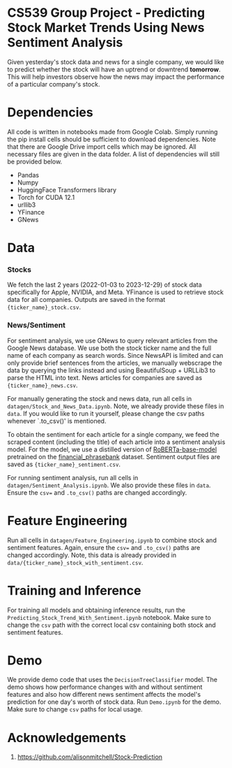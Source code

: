 # CS539 Group Project - Predicting Stock Market Trends Using News Sentiment Analysis
Given yesterday's stock data and news for a single company, we would like to predict whether the stock will have an uptrend or downtrend **tomorrow**. This will help investors observe how the news may impact the performance of a particular company's stock.

# Dependencies
All code is written in notebooks made from Google Colab. Simply running the pip install cells should be sufficient to download dependencies. Note that there are Google Drive import cells which may be ignored. All necessary files are given in the data folder. A list of dependencies will still be provided below. 
- Pandas
- Numpy
- HuggingFace Transformers library
- Torch for CUDA 12.1
- urllib3
- YFinance
- GNews


# Data
### Stocks
We fetch the last 2 years (2022-01-03 to 2023-12-29) of stock data specifically for Apple, NVIDIA, and Meta. YFinance is used to retrieve stock data for all companies. Outputs are saved in the format `{ticker_name}_stock.csv`.

### News/Sentiment
For sentiment analysis, we use GNews to query relevant articles from the Google News database. We use both the stock ticker name and the full name of each company as search words. Since NewsAPI is limited and can only provide brief sentences from the articles, we manually webscrape the data by querying the links instead and using BeautifulSoup + URLLib3 to parse the HTML into text. News articles for companies are saved as `{ticker_name}_news.csv`. 

For manually generating the stock and news data, run all cells in `datagen/Stock_and_News_Data.ipynb`. Note, we already provide these files in `data`. If you would like to run it yourself, please change the csv paths whenever `.to_csv()' is mentioned. 

To obtain the sentiment for each article for a single company, we feed the scraped content (including the title) of each article into a sentiment analysis model. For the model, we use a distilled version of [RoBERTa-base-model](https://huggingface.co/mrm8488/distilroberta-finetuned-financial-news-sentiment-analysis) pretrained on the [financial_phrasebank](https://huggingface.co/datasets/financial_phrasebank) dataset. Sentiment output files are saved as `{ticker_name}_sentiment.csv`. 

For running sentiment analysis, run all cells in `datagen/Sentiment_Analysis.ipynb`. We also provide these files in `data`. Ensure the `csv=` and `.to_csv()` paths are changed accordingly. 


# Feature Engineering
Run all cells in `datagen/Feature_Engineering.ipynb` to combine stock and sentiment features. Again, ensure the `csv=` and `.to_csv()` paths are changed accordingly. Note, this data is already provided in `data/{ticker_name}_stock_with_sentiment.csv`.


# Training and Inference
For training all models and obtaining inference results, run the `Predicting_Stock_Trend_With_Sentiment.ipynb` notebook. Make sure to change the `csv` path with the correct local csv containing both stock and sentiment features. 


# Demo
We provide demo code that uses the `DecisionTreeClassifier` model. The demo shows how performance changes with and without sentiment features and also how different news sentiment affects the model's prediction for one day's worth of stock data. Run `Demo.ipynb` for the demo. Make sure to change `csv` paths for local usage.


# Acknowledgements
1. https://github.com/alisonmitchell/Stock-Prediction